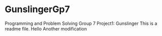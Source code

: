 GunslingerGp7
=============

Programming and Problem Solving Group 7 Project1: Gunslinger
This is a readme file.
Hello
Another modification